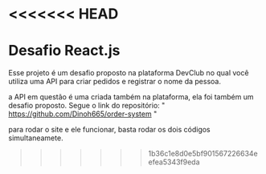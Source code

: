 <<<<<<< HEAD
=======
# Desafio React.js
Esse projeto é um desafio proposto na plataforma DevClub no qual você utiliza uma API para criar pedidos e registrar o nome da pessoa.

a API em questão é uma criada também na plataforma, ela foi também um desafio proposto. Segue o link do repositório: " https://github.com/Dinoh665/order-system "

para rodar o site e ele funcionar, basta rodar os dois códigos simultaneamete.
>>>>>>> 1b36c1e8d0e5bf901567226634eefea5343f9eda
